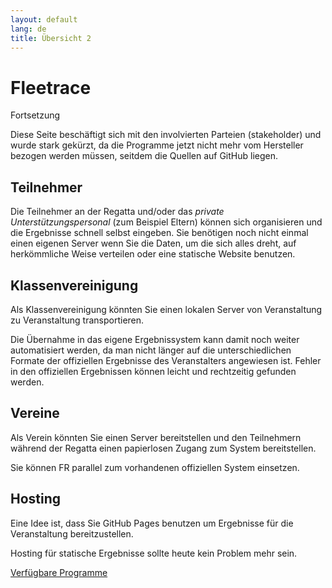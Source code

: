 ```yaml
---
layout: default
lang: de
title: Übersicht 2
---
```


# Fleetrace

Fortsetzung

Diese Seite beschäftigt sich mit den involvierten Parteien (stakeholder) und wurde stark gekürzt, 
da die Programme jetzt nicht mehr vom Hersteller bezogen werden müssen, seitdem die Quellen auf GitHub liegen.

## Teilnehmer

Die Teilnehmer an der Regatta und/oder das *private Unterstützungspersonal* (zum Beispiel Eltern) 
können sich organisieren und die Ergebnisse schnell selbst eingeben. 
Sie benötigen noch nicht einmal einen eigenen Server wenn Sie die Daten, um die sich alles dreht, 
auf herkömmliche Weise verteilen oder eine statische Website benutzen.

##  Klassenvereinigung

Als Klassenvereinigung könnten Sie einen lokalen Server von Veranstaltung zu Veranstaltung transportieren. 

Die Übernahme in das eigene Ergebnissystem kann damit noch weiter automatisiert werden, 
da man nicht länger auf die unterschiedlichen Formate der offiziellen Ergebnisse des Veranstalters angewiesen ist. 
Fehler in den offiziellen Ergebnissen können leicht und rechtzeitig gefunden werden.

## Vereine

Als Verein könnten Sie einen Server bereitstellen und den Teilnehmern während der Regatta einen papierlosen Zugang zum System bereitstellen. 

Sie können FR parallel zum vorhandenen offiziellen System einsetzen. 

## Hosting

Eine Idee ist, dass Sie GitHub Pages benutzen um Ergebnisse für die Veranstaltung bereitzustellen.

Hosting für statische Ergebnisse sollte heute kein Problem mehr sein.

[Verfügbare Programme](page-03)

